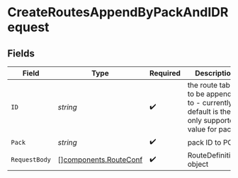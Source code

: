 # CreateRoutesAppendByPackAndIDRequest


## Fields

| Field                                                                                      | Type                                                                                       | Required                                                                                   | Description                                                                                |
| ------------------------------------------------------------------------------------------ | ------------------------------------------------------------------------------------------ | ------------------------------------------------------------------------------------------ | ------------------------------------------------------------------------------------------ |
| `ID`                                                                                       | *string*                                                                                   | :heavy_check_mark:                                                                         | the route table to be appended to - currently default is the only supported value for pack |
| `Pack`                                                                                     | *string*                                                                                   | :heavy_check_mark:                                                                         | pack ID to POST                                                                            |
| `RequestBody`                                                                              | [][components.RouteConf](../../models/components/routeconf.md)                             | :heavy_check_mark:                                                                         | RouteDefinitions object                                                                    |